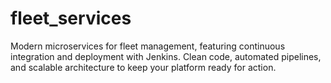 # fleet_services
Modern microservices for fleet management, featuring continuous integration and deployment with Jenkins. Clean code, automated pipelines, and scalable architecture to keep your platform ready for action.
